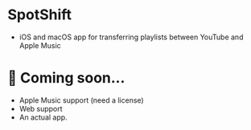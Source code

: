 # SpotShift
* iOS and macOS app for transferring playlists between YouTube and Apple Music

# :eyes: Coming soon...
* Apple Music support (need a license)
* Web support
* An actual app.
